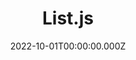 ---
title: "List.js"
website: "http://www.listjs.com/"
description: "Vanilla JS Search, filter and sort for your HTML"
date: 2022-10-01T00:00:00.000Z
draft: false
category: ["Search"]
---